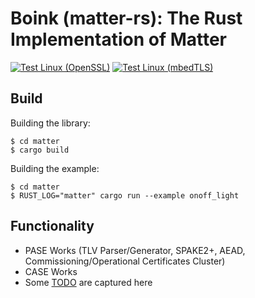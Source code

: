 # Boink (matter-rs): The Rust Implementation of Matter

[![Test Linux (OpenSSL)](https://github.com/kedars/matter-rs/actions/workflows/test-linux-openssl.yml/badge.svg)](https://github.com/kedars/matter-rs/actions/workflows/test-linux-openssl.yml)
[![Test Linux (mbedTLS)](https://github.com/kedars/matter-rs/actions/workflows/test-linux-mbedtls.yml/badge.svg)](https://github.com/kedars/matter-rs/actions/workflows/test-linux-mbedtls.yml)

## Build

Building the library:
```
$ cd matter
$ cargo build
```

Building the example:
```
$ cd matter
$ RUST_LOG="matter" cargo run --example onoff_light
```


## Functionality
- PASE Works (TLV Parser/Generator, SPAKE2+, AEAD, Commissioning/Operational Certificates Cluster)
- CASE Works 
- Some [TODO](TODO.md) are captured here
